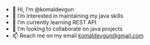 - 👋 Hi, I’m @komaldevgun
- 👀 I’m interested in maintaining my java skills
- 🌱 I’m currently learning REST API
- 💞️ I’m looking to collaborate on java projects
- 📫 Reach me on my email komaldevgun@gmail.com

<!---
komaldevgun/komaldevgun is a ✨ special ✨ repository because its `README.md` (this file) appears on your GitHub profile.
You can click the Preview link to take a look at your changes.
--->
